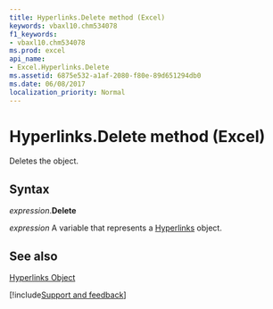 ```yaml
---
title: Hyperlinks.Delete method (Excel)
keywords: vbaxl10.chm534078
f1_keywords:
- vbaxl10.chm534078
ms.prod: excel
api_name:
- Excel.Hyperlinks.Delete
ms.assetid: 6875e532-a1af-2080-f80e-89d651294db0
ms.date: 06/08/2017
localization_priority: Normal
---
```



# Hyperlinks.Delete method (Excel)

Deletes the object.


## Syntax

_expression_.**Delete**

_expression_ A variable that represents a [Hyperlinks](Excel.Hyperlinks.md) object.


## See also


[Hyperlinks Object](Excel.Hyperlinks.md)

[!include[Support and feedback](~/includes/feedback-boilerplate.md)]